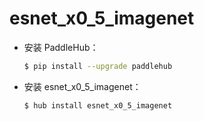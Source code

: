 # esnet_x0_5_imagenet
* 安装 PaddleHub：

    ```bash
    $ pip install --upgrade paddlehub
    ```

* 安装 esnet_x0_5_imagenet：

    ```bash
    $ hub install esnet_x0_5_imagenet
    ```
